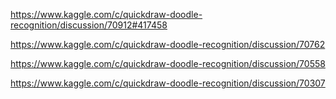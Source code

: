 https://www.kaggle.com/c/quickdraw-doodle-recognition/discussion/70912#417458

https://www.kaggle.com/c/quickdraw-doodle-recognition/discussion/70762

https://www.kaggle.com/c/quickdraw-doodle-recognition/discussion/70558

https://www.kaggle.com/c/quickdraw-doodle-recognition/discussion/70307